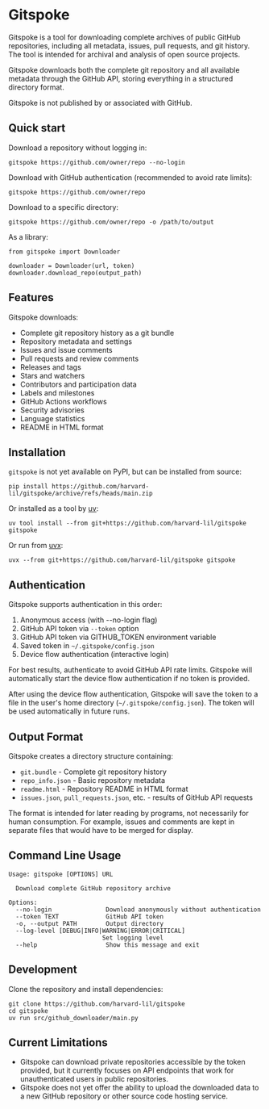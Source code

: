 Gitspoke
========

Gitspoke is a tool for downloading complete archives of public GitHub repositories, including all metadata, issues, pull requests, and git history. The tool is intended for archival and analysis of open source projects.

Gitspoke downloads both the complete git repository and all available metadata through the GitHub API, storing everything in a structured directory format.

Gitspoke is not published by or associated with GitHub.

Quick start
------------

Download a repository without logging in:

```
gitspoke https://github.com/owner/repo --no-login
```

Download with GitHub authentication (recommended to avoid rate limits):

```
gitspoke https://github.com/owner/repo
```

Download to a specific directory:

```
gitspoke https://github.com/owner/repo -o /path/to/output
```

As a library:

```
from gitspoke import Downloader

downloader = Downloader(url, token)
downloader.download_repo(output_path)
```

Features
--------

Gitspoke downloads:

* Complete git repository history as a git bundle
* Repository metadata and settings
* Issues and issue comments
* Pull requests and review comments
* Releases and tags
* Stars and watchers
* Contributors and participation data
* Labels and milestones
* GitHub Actions workflows
* Security advisories
* Language statistics
* README in HTML format

Installation
------------

`gitspoke` is not yet available on PyPI, but can be installed from source:

```
pip install https://github.com/harvard-lil/gitspoke/archive/refs/heads/main.zip
```

Or installed as a tool by [uv](https://docs.astral.sh/uv/):

```
uv tool install --from git+https://github.com/harvard-lil/gitspoke gitspoke
```

Or run from [uvx](https://docs.astral.sh/uv/):

```
uvx --from git+https://github.com/harvard-lil/gitspoke gitspoke
```

Authentication
-------------

Gitspoke supports authentication in this order:

1. Anonymous access (with --no-login flag)
2. GitHub API token via `--token` option
3. GitHub API token via GITHUB_TOKEN environment variable
4. Saved token in `~/.gitspoke/config.json`
5. Device flow authentication (interactive login)

For best results, authenticate to avoid GitHub API rate limits. Gitspoke will automatically start the device flow authentication if no token is provided.

After using the device flow authentication, Gitspoke will save the token to a file in the user's home directory (`~/.gitspoke/config.json`). The token will be used automatically in future runs.

Output Format
------------

Gitspoke creates a directory structure containing:

* `git.bundle` - Complete git repository history
* `repo_info.json` - Basic repository metadata
* `readme.html` - Repository README in HTML format
* `issues.json`, `pull_requests.json`, etc. - results of GitHub API requests

The format is intended for later reading by programs, not necessarily for human consumption.
For example, issues and comments are kept in separate files that would have to be merged
for display.

Command Line Usage
-----------------

```
Usage: gitspoke [OPTIONS] URL

  Download complete GitHub repository archive

Options:
  --no-login               Download anonymously without authentication
  --token TEXT             GitHub API token
  -o, --output PATH        Output directory
  --log-level [DEBUG|INFO|WARNING|ERROR|CRITICAL]
                          Set logging level
  --help                   Show this message and exit
```

Development
-----------

Clone the repository and install dependencies:

```
git clone https://github.com/harvard-lil/gitspoke
cd gitspoke
uv run src/github_downloader/main.py
```

Current Limitations
------------------

* Gitspoke can download private repositories accessible by the token provided, but it currently
  focuses on API endpoints that work for unauthenticated users in public repositories.
* Gitspoke does not yet offer the ability to upload the downloaded data to a new GitHub repository
  or other source code hosting service.